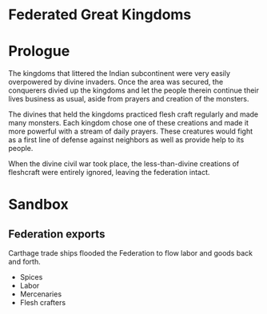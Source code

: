 # Federated Great Kingdoms

# Prologue

The kingdoms that littered the Indian subcontinent were very easily overpowered by divine invaders. Once the area was secured, the conquerers divied up the kingdoms and let the people therein continue their lives business as usual, aside from prayers and creation of the monsters.

The divines that held the kingdoms practiced flesh craft regularly and made many monsters. Each kingdom chose one of these creations and made it more powerful with a stream of daily prayers. These creatures would fight as a first line of defense against neighbors as well as provide help to its people.

When the divine civil war took place, the less-than-divine creations of fleshcraft were entirely ignored, leaving the federation intact. 

# Sandbox


## Federation exports
Carthage trade ships flooded the Federation to flow labor and goods back and forth.

- Spices
- Labor
- Mercenaries
- Flesh crafters